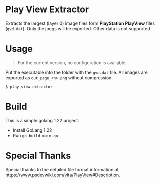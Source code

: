 # Play View Extractor

Extracts the largest (layer 0) image files form **PlayStation PlayView** files (`gvd.dat`). Only the jpegs will be 
exported. Other data is not supported.

# Usage

> For the current version, no configuration is available.

Put the executable into the folder with the `gvd.dat` file. All images are exported as `out_page_<n>.png` without 
compression.

```
$ play-view-extractor  
```

# Build

This is a simple golang 1.22 project.

- Install GoLang 1.22
- Run `go build main.go`

# Special Thanks

Special thanks to the detailed file format information at https://www.psdevwiki.com/vita/PlayView#Description.